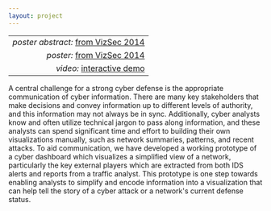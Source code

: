 ```yaml
---
layout: project
---
```


|      |
| ---: |
| *poster abstract:* [from VizSec 2014](paper.pdf) |
| *poster:* [from VizSec 2014](poster.png) |
| *video:* [interactive demo](https://www.youtube.com/watch?v=7-RkJOdqHvI&feature=youtu.be) |

A central challenge for a strong cyber defense is the appropriate communication of cyber information. There are many key stakeholders that make decisions and convey information up to different levels of authority, and this information may not always be in sync. Additionally, cyber analysts know and often utilize technical jargon to pass along information, and these analysts can spend significant time and effort to building their own visualizations manually, such as network summaries, patterns, and recent attacks. To aid communication, we have developed a working prototype of a cyber dashboard which visualizes a simplified view of a network, particularly the key external players which are extracted from both IDS alerts and reports from a traffic analyst. This prototype is one step towards enabling analysts to simplify and encode information into a visualization that can help tell the story of a cyber attack or a network's current defense status.
